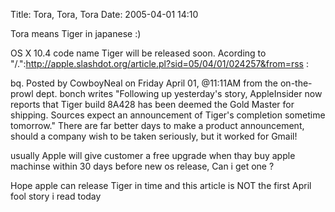 Title: Tora, Tora, Tora
Date: 2005-04-01 14:10

Tora means Tiger in japanese :)

OS X 10.4 code name Tiger will be released soon. Acording to "/.":http://apple.slashdot.org/article.pl?sid=05/04/01/024257&from=rss :

bq. Posted by CowboyNeal on Friday April 01, @11:11AM
from the on-the-prowl dept.
bonch writes "Following up yesterday's story, AppleInsider now reports that Tiger build 8A428 has been deemed the Gold Master for shipping. Sources expect an announcement of Tiger's completion sometime tomorrow." There are far better days to make a product announcement, should a company wish to be taken seriously, but it worked for Gmail!

usually Apple will give customer a free upgrade when thay buy apple machinse within 30 days before new os release, Can i get one ?

Hope apple can release Tiger in time and this article is NOT the first April fool story i read today